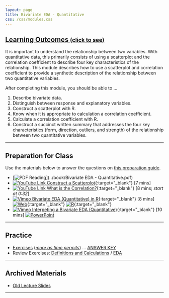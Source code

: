 ```yaml
---
layout: page
title: Bivariate EDA - Quantitative
css: /css/modules.css
---
```


<div class="panel-group-ILOs">
  <div class="panel panel-default">
    <div class="panel-heading">
      <h2 class="panel-title">
        <a data-toggle="collapse" href="#ILOs">Learning Outcomes <small>(click to see)</small></a>
      </h2>
    </div>
    <div id="ILOs" class="panel-collapse collapse">
      <div class="panel-body">
It is important to understand the relationship between two variables.  With quantitative data, this primarily consists of using a scatterplot and the correlation coefficient to describe four key characteristics of the relationship.  This module describes how to use a scatterplot and correlation coefficient to provide a synthetic description of the relationship between two quantitative variables.

<p>After completing this module, you should be able to ...</p>

<ol>
  <li>Describe bivariate data.</li>
  <li>Distinguish between response and explanatory variables.</li>
  <li>Construct a scatterplot with R.</li>
  <li>Know when it is appropriate to calculation a correlation coefficient.</li>
  <li>Calculate a correlation coefficient with R.</li>
  <li>Construct a succinct written summary that addresses the four key characteristics (form, direction, outliers, and strength) of the relationship between two quantitative variables.</li>
</ol>
      </div>
    </div>
  </div>
</div>

----

## Preparation for Class

Use the materials below to answer the questions on [this preparation guide](BEDAQuant_Prep).

* [![PDF](../img/pdf.png) Reading](../book/Bivariate EDA - Quantitative.pdf)
* [![YouTube Link](../img/youtube.png) Construct a Scatterplot](https://www.youtube.com/watch?v=yXmz922K9Ks){:target="_blank"} [7 mins]
* [![YouTube Link](../img/youtube.png) What is the Correlation?](https://www.youtube.com/watch?v=PtYVrF_WT3A){:target="_blank"} [8 mins; *start at 0:32*]
* [![Vimeo](../img/dhovid.png) Bivariate EDA (Quantitative) in R](https://vimeo.com/user45324800/biveda-quant){:target="_blank"} [8 mins] [![Web](../img/web.png)](HO/BEDAQuant_RHO.html){:target="_blank"} [![R](../img/Rlogo.png)](HO/BEDAQuant_RHO.R){:target="_blank"}
* [![Vimeo](../img/dhovid.png) Interpeting a Bivariate EDA (Quantitative)](https://vimeo.com/user45324800/beda-quantsum){:target="_blank"} [10 mins] [![PowerPoint](../img/ppt.png)](PPT/BEDAQuant_PPT.pptx)

----

## Practice

* [Exercises](CE/BEDAQuant_CE1) ([*more as time permits*](CE/BEDAQuant_CE2)) ... [ANSWER KEY](CE/KEY_BEDAQuant_CE)
* Review Exercises: [Definitions and Calculations](RE/BEDAQuant_RevEx_Defns) / [EDA](RE/BEDAQuant_RevEx_EDA)

----

## Archived Materials

* [Old Lecture Slides](PPT/BEDAQuant_PPT_old.pptx)

----
